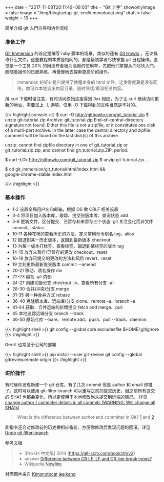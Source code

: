 +++
date = "2017-11-08T20:11:49+08:00"
title = "Git 上手"
showonlyimage = false
image = "/img/blog/setup-git-env/kimonotocat.png"
draft = false
weight = 15
+++

简单介绍 git 入門向导和协作流程
<!--more-->

### 准备工作

[Git Immersion](http://gitimmersion.com/) 的设定是编写 ruby 脚本的场景，类似的还有 [Git Howto](https://githowto.com) 。无论操作什么文件，这些教程的本质是相同的，都是帮初学者尽快掌握 git 日程操作。直觉是一个工具 20% 的用法有着极为高频的使用率，先把他们掌握从而尽快入門。而随着操作的日趋熟练，再慢慢地去探索更高阶的操作。

> Immersion 的好处是它提供了教程本身的 html 文件，这使得就算是没有网络，你可以本地调出内容目录，随时继续/重温相关内容。

用 curl 下载时请注意，有时访问原始连接得到 3xx 相应，为了让 curl 继续访问更新的地址，需要加上 -L 选项，仅用 -O 下载得到的文件当然是不对的。 

{{< highlight console >}}
$ curl -O http://githowto.com/git_tutorial.zip
$ unzip git-tutorial.zip
Archive:  git_tutorial.zip
  End-of-central-directory signature not found.
  Either this file is not a zipfile, or it constitutes
  one disk of a multi-part archive.
  In the latter case the central directory
  and zipfile comment will be found
  on the last disk(s) of this archive.

unzip: cannot find zipfile directory in
  one of git_tutorial.zip or git_tutorial.zip.zip,
  and cannot find git_tutorial.zip.ZIP, period.

$ curl -LOk http://githowto.com/git_tutorial.zip
$ unzip git-tutorial.zip
...


$ cd git_immersion/git_tutorial/html/index.html && \
  google-chrome-stable index.html

{{< /highlight >}}

### 基本操作

- 1-2 设置全局用户名和邮箱，根据 OS 做 CRLF 相关设置
- 3-4 将项目加入版本库，跟踪、提交到版本库，查询状态 add
- 5-9 更新文件，区分提交、已暂存和未暂存三个状态: git 关注变化而非文件 commit、status
- 10-11 各种花哨的查看历史的方法，定义常用命令别名 log、alias
- 12 回退到某一历史版本，返回到最新版本 checkout
- 13 为某一版本打标签，查看标签、回退到某标签的版本 tag
- 14-15 放弃未暂存/已暂存的更改 checkout、reset
- 16-18 放弃已提交的更改的方法和风险 revert、reset
- 19 立刻更新最新提交版本 commit --amend
- 20-21 移动、改名操作 mv
- 22-23 窥视 .git 内部
- 24-27 创建切换分支 checkout -b、查看所有分支 -all
- 28-30 合并(冲突)分支 merge
- 31-35 另一种合并方式 rebase
- 36-40 克隆版本库、远端库/分支 clone、remote -a、branch -a
- 41-44 获取、合并远端的新增提交 fetch and merge、pull
- 45 本地追踪远端分支 branch --track
- 46-50 原始仓库 --bare、remote add、push、pull --track、daemon

{{< highlight shell >}}
git config --global core.excludesfile $HOME/.gitignore
{{< /highlight >}}

Gerrit 也常见于公司的部署

{{< highlight shell >}}
pip install --user git-review
git config --global gitreview.remote origin
{{< /highlight >}}

### 进阶操作

有时候你发现新建一个 git 仓库，有了几次 commit 但是 author 和 email 却错了。这时可以使用 git-filter-branch 可以重写之前的提交历史，但之前所有提交的 SHA1 也都会变化，所以更使用于本地修改尚未提交到远端的情况。 详见 [change author / commiter details in all commits (WARNING: Will change all SHA1s)](https://gist.github.com/ecentinela/199670/7fdb39cbfc2890820c8e8ef64e1184716a24f1cc)

> What is the difference between author and committer in Git? [1](https://stackoverflow.com/a/6755848) and [2](https://stackoverflow.com/a/18754896)

此指令还会对修改前的历史做相应备份，方便你修改后发现问题的回滚。详见 [Undo git filter-branch](https://stackoverflow.com/a/27975288)

参考文档

> - [Pro Git 中文版] 2014 (https://git-scm.com/book/zh/v2)
> - answer [Difference between CR LF, LF and CR line break types?](https://stackoverflow.com/a/1552775/4393386)
> - Wikipedia [Newline](https://en.wikipedia.org/wiki/Newline)

封面图片来自 [Kimonotocat](https://octodex.github.com/Kimonotocat) <a href="https://github.com/jeejkang"><i class="fa fa-github" aria-hidden="true"></i> jeejkang</a>
